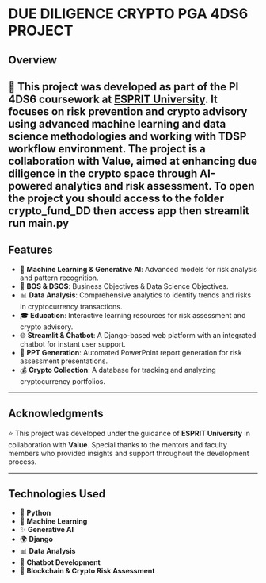 # DUE DILIGENCE CRYPTO PGA 4DS6 PROJECT

## Overview

🚀 This project was developed as part of the **PI 4DS6** coursework at [ESPRIT University](https://esprit.tn). It focuses on **risk prevention** and **crypto advisory** using advanced **machine learning** and **data science** methodologies and working with **TDSP** workflow environment. The project is a collaboration with **Value**, aimed at enhancing due diligence in the crypto space through AI-powered analytics and risk assessment.
To open the project you should access to the folder crypto_fund_DD then access app then streamlit run main.py 
---

## Features

- 🤖 **Machine Learning & Generative AI**: Advanced models for risk analysis and pattern recognition.
- 📌 **BOS & DSOS**: Business Objectives & Data Science Objectives.
- 📊 **Data Analysis**: Comprehensive analytics to identify trends and risks in cryptocurrency transactions.
- 🎓 **Education**: Interactive learning resources for risk assessment and crypto advisory.
- 🌐 **Streamlit & Chatbot**: A Django-based web platform with an integrated chatbot for instant user support.
- 📑 **PPT Generation**: Automated PowerPoint report generation for risk assessment presentations.
- 💰 **Crypto Collection**: A database for tracking and analyzing cryptocurrency portfolios.

---

## Acknowledgments

⭐ This project was developed under the guidance of **ESPRIT University** in collaboration with **Value**. Special thanks to the mentors and faculty members who provided insights and support throughout the development process.

---

## Technologies Used

- 🐍 **Python**
- 🤖 **Machine Learning**
- ✨ **Generative AI**
- 🌍 **Django**
- 📊 **Data Analysis**
- 💬 **Chatbot Development**
- 🔗 **Blockchain & Crypto Risk Assessment**
